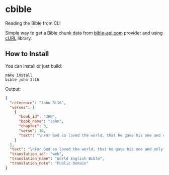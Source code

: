 # cbible
Reading the Bible from CLI

Simple way to get a Bible chunk data from [bible-api.com](https://bible-api.com/) provider and using [cURL](https://github.com/curl/curl) library.

## How to Install

You can install or just build:

```shell
make install
bible john 3:16
```

Output:

```json
{
  "reference": "John 3:16",
  "verses": [
    {
      "book_id": "JHN",
      "book_name": "John",
      "chapter": 3,
      "verse": 16,
      "text": "\nFor God so loved the world, that he gave his one and only Son, that whoever believes in him should not perish, but have eternal life.\n\n"
    }
  ],
  "text": "\nFor God so loved the world, that he gave his one and only Son, that whoever believes in him should not perish, but have eternal life.\n\n",
  "translation_id": "web",
  "translation_name": "World English Bible",
  "translation_note": "Public Domain"
}
```
